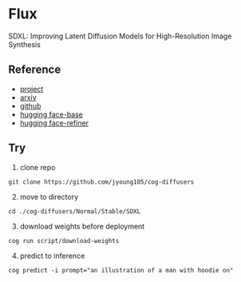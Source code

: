 # Flux

SDXL: Improving Latent Diffusion Models for High-Resolution Image Synthesis

## Reference

- [project](https://stability.ai/news/stable-diffusion-sdxl-1-announcement)
- [arxiv](https://arxiv.org/abs/2307.01952)
- [github](https://github.com/Stability-AI/generative-models)
- [hugging face-base](https://huggingface.co/stabilityai/stable-diffusion-xl-base-1.0)
- [hugging face-refiner](https://huggingface.co/stabilityai/stable-diffusion-xl-refiner-1.0)

## Try

1. clone repo
```
git clone https://github.com/jyoung105/cog-diffusers
```

2. move to directory
```
cd ./cog-diffusers/Normal/Stable/SDXL
```

3. download weights before deployment
```
cog run script/download-weights
```

4. predict to inference
```
cog predict -i prompt="an illustration of a man with hoodie on"
```